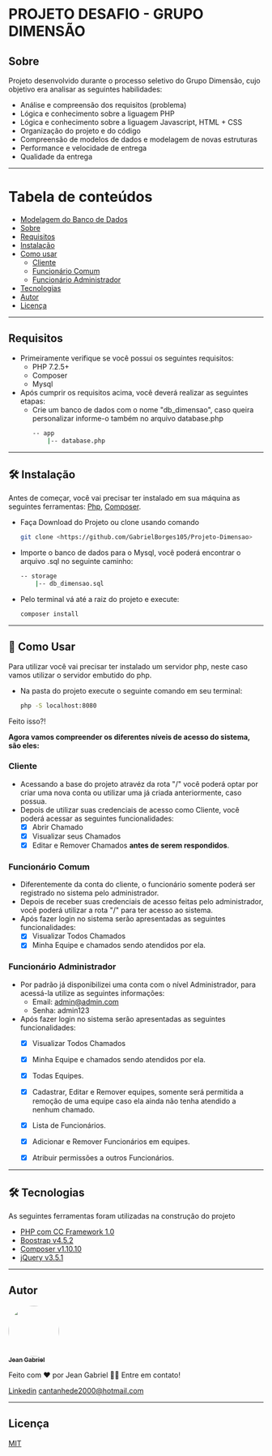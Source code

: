 # PROJETO DESAFIO - GRUPO DIMENSÃO

<a id="sobre"></a>
## Sobre

Projeto desenvolvido durante o processo seletivo do Grupo Dimensão, cujo objetivo era analisar as seguintes habilidades:

* Análise e compreensão dos requisitos (problema)
* Lógica e conhecimento sobre a liguagem PHP
* Lógica e conhecimento sobre a liguagem Javascript, HTML + CSS
* Organização do projeto e do código
* Compreensão de modelos de dados e modelagem de novas estruturas
* Performance e velocidade de entrega
* Qualidade da entrega

-------------------------------------------------

Tabela de conteúdos
=================
   * [Modelagem do Banco de Dados](https://github.com/GabrielBorges105/Projeto-Dimensao/blob/master/Modelagem%20Banco%20de%20Dados.png)
   * [Sobre](#sobre)
   * [Requisitos](#requisitos)
   * [Instalação](#instalacao)
   * [Como usar](#como-usar)
        - [Cliente](#como-usar-cliente)
        - [Funcionário Comum](#como-usar-comum)
        - [Funcionário Administrador](#como-usar-administrador)
   * [Tecnologias](#tecnologias)
   * [Autor](#autor)
   * [Licença](#licenca)

-------------------------------------------------

<a id="requisitos"></a>
## Requisitos

* Primeiramente verifique se você possui os seguintes requisitos:
    * PHP 7.2.5+
    * Composer
    * Mysql
* Após cumprir os requisitos acima, você deverá realizar as seguintes etapas:
    * Crie um banco de dados com o nome "db_dimensao", caso queira personalizar informe-o também no arquivo database.php
        ```bash
        -- app
            |-- database.php
        ```

-------------------------------------------------

<a id="instalacao"></a>
## 🛠 Instalação 

Antes de começar, você vai precisar ter instalado em sua máquina as seguintes ferramentas:
[Php](https://www.php.net/downloads), [Composer](https://getcomposer.org/). 

* Faça Download do Projeto ou clone usando comando
    ```bash
    git clone <https://github.com/GabrielBorges105/Projeto-Dimensao>
    ```
* Importe o banco de dados para o Mysql, você poderá encontrar o arquivo .sql no seguinte caminho:
    ```bash
    -- storage
        |-- db_dimensao.sql
    ```
    

* Pelo terminal vá até a raiz do projeto e execute:
    ```bash
    composer install
    ```

-------------------------------------------------

<a id="como-usar"></a>
## 🎲 Como Usar

Para utilizar você vai precisar ter instalado um servidor php, neste caso vamos utilizar o servidor embutido do php.
* Na pasta do projeto execute o seguinte comando em seu terminal:
    ```bash
    php -S localhost:8080
    ```

Feito isso?!

<strong>Agora vamos compreender os diferentes níveis de acesso do sistema, são eles:</strong>

<a id="como-usar-cliente"></a>
### Cliente

- Acessando a base do projeto atravéz da rota "/" você poderá optar por criar uma nova conta ou utilizar uma já criada anteriormente, caso possua.
- Depois de utilizar suas credenciais de acesso como Cliente, você poderá acessar as seguintes funcionalidades:
    - [x] Abrir Chamado
    - [x] Visualizar seus Chamados
    - [x] Editar e Remover Chamados <strong>antes de serem respondidos</strong>.

<a id="como-usar-comum"></a>
### Funcionário Comum

- Diferentemente da conta do cliente, o funcionário somente poderá ser registrado no sistema pelo administrador.
- Depois de receber suas credenciais de acesso feitas pelo administrador, você poderá utilizar a rota "/" para ter acesso ao sistema.
- Após fazer login no sistema serão apresentadas as seguintes funcionalidades:
    - [x] Visualizar Todos Chamados
    - [x] Minha Equipe e chamados sendo atendidos por ela.

<a id="como-usar-administrador"></a>
### Funcionário Administrador

- Por padrão já disponibilizei uma conta com o nível Administrador, para acessá-la utilize as seguintes informações:
    - Email: admin@admin.com
    - Senha: admin123
- Após fazer login no sistema serão apresentadas as seguintes funcionalidades:
    - [x] Visualizar Todos Chamados
    - [x] Minha Equipe e chamados sendo atendidos por ela.
    - [x] Todas Equipes.
    - [x] Cadastrar, Editar e Remover equipes, somente será permitida a remoção de uma equipe caso ela ainda não tenha atendido a nenhum chamado.
    - [x] Lista de Funcionários.
    - [x] Adicionar e Remover Funcionários em equipes.
    - [x] Atribuir permissões a outros Funcionários.



-------------------------------------------------

<a id="tecnologias"></a>
## 🛠 Tecnologias

As seguintes ferramentas foram utilizadas na construção do projeto

- [PHP com CC Framework 1.0](https://github.com/GabrielBorges105/CC-Framework)
- [Boostrap v4.5.2](https://getbootstrap.com/)
- [Composer v1.10.10](https://getcomposer.org/)
- [jQuery v3.5.1](https://jquery.com/)

-------------------------------------------------

<a id="autor"></a>
## Autor

<a href="http://www.jeangabrieldeveloper.com">
 <img style="border-radius: 50%;" src="http://www.jeangabrieldeveloper.com/img/perfil2.png" width="100px;" alt=""/>
 <br />
 <sub><b>Jean Gabriel</b></sub></a> <a href="http://www.jeangabrieldeveloper.com" title="Portfólio"></a>


Feito com ❤️ por Jean Gabriel 👋🏽 Entre em contato!


[Linkedin](https://www.linkedin.com/in/jean-b-6b9180139/)  [cantanhede2000@hotmail.com](mailto:cantanhede2000@hotmail.com)

-------------------------------------------------

<a id="licenca"></a>
## Licença

[MIT](https://choosealicense.com/licenses/mit/)
